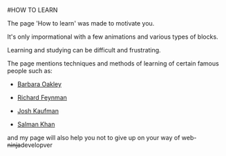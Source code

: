 #HOW TO LEARN

The page 'How to learn' was made to motivate you.

It's only impormational with a few animations and various types of blocks.

Learning and studying can be difficult and frustrating.

The page mentions techniques and methods of learning of certain famous people such as:

- [Barbara Oakley](https://barbaraoakley.com/ "Oakley's website")

* [Richard Feynman](https://en.wikipedia.org/wiki/Richard_Feynman "Wiki page about Feynman")

* [Josh Kaufman](https://www.youtube.com/watch?v=5MgBikgcWnY "How to learn anything TED lecture")

* [Salman Khan](https://en.wikipedia.org/wiki/Salman_Khan "Khan's wiki page")

and my page will also help you not to give up on your way of web-~~ninja~~developver
